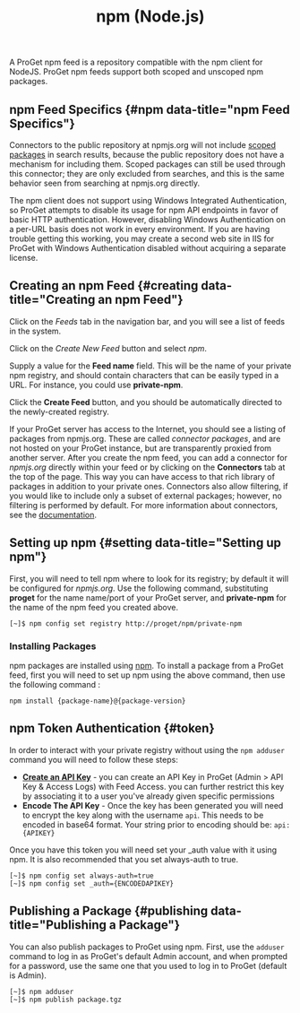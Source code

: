 ﻿---
title: npm (Node.js)
sequence: 300
keywords: proget, feeds, npm, connectors
---

A ProGet npm feed is a repository compatible with the npm client for NodeJS. ProGet npm feeds support both scoped and unscoped npm packages.

## npm Feed Specifics {#npm data-title="npm Feed Specifics"}

Connectors to the public repository at npmjs.org will not include [scoped packages](https://docs.npmjs.com/misc/scope) in search results, because the public repository does not have a mechanism for including them. Scoped packages can still be used through this connector; they are only excluded from searches, and this is the same behavior seen from searching at npmjs.org directly.

The npm client does not support using Windows Integrated Authentication, so ProGet attempts to disable its usage for npm API endpoints in favor of basic HTTP authentication. However, disabling Windows Authentication on a per-URL basis does not work in every environment. If you are having trouble getting this working, you may create a second web site in IIS for ProGet with Windows Authentication disabled without acquiring a separate license.

## Creating an npm Feed {#creating data-title="Creating an npm Feed"}

Click on the *Feeds* tab in the navigation bar, and you will see a list of feeds in the system.

Click on the *Create New Feed* button and select *npm*.

Supply a value for the <b>Feed name</b> field. This will be the name of your private npm registry, and should contain characters that can be easily typed in a URL. For instance, you could use **private-npm**.

Click the **Create Feed** button, and you should be automatically directed to the newly-created registry.

If your ProGet server has access to the Internet, you should see a listing of packages from npmjs.org. These are called *connector packages*,
and are not hosted on your ProGet instance, but are transparently proxied
from another server. After you create the npm feed, you can
add a connector for *npmjs.org* directly within your feed or by clicking on
the **Connectors** tab at the top of the page. This way you can have access to that
rich library of packages in addition to your private ones. Connectors also
allow filtering, if you would like to include only a subset of external
packages; however, no filtering is performed by default. For more information
about connectors, see the [documentation](/support/documentation/proget/core-concepts/connectors).

## Setting up npm {#setting data-title="Setting up npm"}

First, you will need to tell npm where to look for its registry; by default it will be configured for *npmjs.org*. Use the following command, substituting **proget** for the name name/port of your ProGet server, and **private-npm** for the name of the npm feed you created above.

```
[~]$ npm config set registry http://proget/npm/private-npm
```

### Installing Packages

npm packages are installed using [npm](https://docs.npmjs.com/cli/install). To install a package from a ProGet feed, first you will need to set up npm using the above command, then use the following command :

```
npm install {package-name}@{package-version}
```

## npm Token Authentication {#token}

In order to interact with your private registry without using the `npm adduser` command you will need to follow these steps:

- **[Create an API Key](/support/documentation/proget/administration/security/api-keys)** - you can create an API Key in ProGet (Admin > API Key & Access Logs) with Feed Access. you can further restrict this key by associating it to a user you've already given specific permissions
- **Encode The API Key** - Once the key has been generated you will need to encrypt the key along with the username `api`. This needs to be encoded in base64 format. Your string prior to encoding should be: `api:{APIKEY}` 

Once you have this token you will need set your _auth value with it using npm. It is also recommended that you set always-auth to true.
          
```
[~]$ npm config set always-auth=true
[~]$ npm config set _auth={ENCODEDAPIKEY}
```
        
## Publishing a Package {#publishing data-title="Publishing a Package"}

You can also publish packages to ProGet using npm. First, use the `adduser` command to log in as ProGet's default Admin account, and when prompted for a password, use the same one that you used to log in to ProGet (default is Admin).

```
[~]$ npm adduser
[~]$ npm publish package.tgz
```


